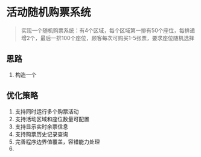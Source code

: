 # 活动随机购票系统
> 实现一个随机购票系统：有4个区域，每个区域第一排有50个座位，每排递增2个，最后一排100个座位，顾客每次可购买1-5张票，要求座位随机选择

## 思路
1. 构造一个


## 优化策略
1. 支持同时运行多个购票活动
2. 支持活动区域和座位数量可配置
3. 支持显示实时余票信息
4. 支持购票历史记录查询
5. 完善程序边界值覆盖，容错能力处理
6. 